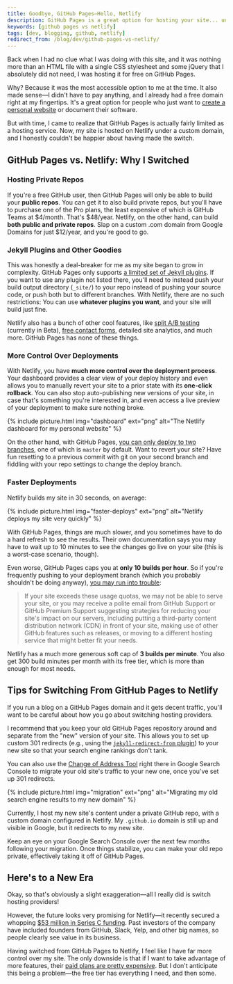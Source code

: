 ```yaml
---
title: Goodbye, GitHub Pages—Hello, Netlify
description: GitHub Pages is a great option for hosting your site... until it isn't. Netlify takes the cake for me.
keywords: [github pages vs netlify]
tags: [dev, blogging, github, netlify]
redirect_from: /blog/dev/github-pages-vs-netlify/
---
```


Back when I had no clue what I was doing with this site, and it was nothing more than an HTML file with a single CSS stylesheet and some jQuery that I absolutely did not need, I was hosting it for free on GitHub Pages.

Why? Because it was the most accessible option to me at the time. It also made sense—I didn't have to pay anything, and I already had a free domain right at my fingertips. It's a great option for people who just want to [create a personal website](/blog/getting-started-with-jekyll-and-github-pages) or document their software.

But with time, I came to realize that GitHub Pages is actually fairly limited as a hosting service. Now, my site is hosted on Netlify under a custom domain, and I honestly couldn't be happier about having made the switch.

## GitHub Pages vs. Netlify: Why I Switched

### Hosting Private Repos

If you're a free GitHub user, then GitHub Pages will only be able to build your **public repos**. You can get it to also build private repos, but you'll have to purchase one of the Pro plans, the least expensive of which is GitHub Teams at $4/month. That's $48/year. Netlify, on the other hand, can build **both public and private repos**. Slap on a custom .com domain from Google Domains for just $12/year, and you're good to go.

### Jekyll Plugins and Other Goodies

This was honestly a deal-breaker for me as my site began to grow in complexity. GitHub Pages only supports [a limited set of Jekyll plugins](https://pages.github.com/versions/). If you want to use any plugin not listed there, you'll need to instead push your build output directory (`_site/`) to your repo instead of pushing your source code, or push both but to different branches. With Netlify, there are no such restrictions: You can use **whatever plugins you want**, and your site will build just fine.

Netlify also has a bunch of other cool features, like [split A/B testing](https://docs.netlify.com/site-deploys/split-testing/#use-snippet-injection-for-more-flexibility) (currently in Beta), [free contact forms](https://docs.netlify.com/forms/setup/#html-forms), detailed site analytics, and much more. GitHub Pages has none of these things.

### More Control Over Deployments

With Netlify, you have **much more control over the deployment process**. Your dashboard provides a clear view of your deploy history and even allows you to manually revert your site to a prior state with its **one-click rollback**. You can also stop auto-publishing new versions of your site, in case that's something you're interested in, and even access a live preview of your deployment to make sure nothing broke.

{% include picture.html img="dashboard" ext="png" alt="The Netlify dashboard for my personal website" %}

On the other hand, with GitHub Pages, [you can only deploy to two branches](https://help.github.com/en/github/working-with-github-pages/configuring-a-publishing-source-for-your-github-pages-site#choosing-a-publishing-source), one of which is `master` by default. Want to revert your site? Have fun resetting to a previous commit with git on your second branch and fiddling with your repo settings to change the deploy branch.

### Faster Deployments

Netlify builds my site in 30 seconds, on average:

{% include picture.html img="faster-deploys" ext="png" alt="Netlify deploys my site very quickly" %}

With GitHub Pages, things are much slower, and you sometimes have to do a hard refresh to see the results. Their own documentation says you may have to wait up to 10 minutes to see the changes go live on your site (this is a worst-case scenario, though).

Even worse, GitHub Pages caps you at **only 10 builds per hour**. So if you're frequently pushing to your deployment branch (which you probably shouldn't be doing anyway), [you may run into trouble](https://help.github.com/en/github/working-with-github-pages/about-github-pages#guidelines-for-using-github-pages):

> If your site exceeds these usage quotas, we may not be able to serve your site, or you may receive a polite email from GitHub Support or GitHub Premium Support suggesting strategies for reducing your site's impact on our servers, including putting a third-party content distribution network (CDN) in front of your site, making use of other GitHub features such as releases, or moving to a different hosting service that might better fit your needs.

Netlify has a much more generous soft cap of **3 builds per minute**. You also get 300 build minutes per month with its free tier, which is more than enough for most needs.

## Tips for Switching From GitHub Pages to Netlify

If you run a blog on a GitHub Pages domain and it gets decent traffic, you'll want to be careful about how you go about switching hosting providers.

I recommend that you keep your old GitHub Pages repository around and separate from the "new" version of your site. This allows you to set up custom 301 redirects (e.g., using the [`jekyll-redirect-from` plugin](https://github.com/jekyll/jekyll-redirect-from)) to your new site so that your search engine rankings don't tank.

You can also use the [Change of Address Tool](https://support.google.com/webmasters/answer/9370220?hl=en) right there in Google Search Console to migrate your old site's traffic to your new one, once you've set up 301 redirects.

{% include picture.html img="migration" ext="png" alt="Migrating my old search engine results to my new domain" %}

Currently, I host my new site's content under a private GitHub repo, with a custom domain configured in Netlify. My `.github.io` domain is still up and visible in Google, but it redirects to my new site.

Keep an eye on your Google Search Console over the next few months following your migration. Once things stabilize, you can make your old repo private, effectively taking it off of GitHub Pages.

## Here's to a New Era

Okay, so that's obviously a slight exaggeration—all I really did is switch hosting providers!

However, the future looks very promising for Netlify—it recently secured a whopping [$53 million in Series C funding](https://www.netlify.com/press/after-onboarding-800000-developers-netlify-raises-53m-in-series-c-funding-to-fuel-enterprise-growth/). Past investors of the company have included founders from GitHub, Slack, Yelp, and other big names, so people clearly see value in its business.

Having switched from GitHub Pages to Netlify, I feel like I have far more control over my site. The only downside is that if I want to take advantage of more features, their [paid plans are pretty expensive](https://www.netlify.com/pricing/). But I don't anticipate this being a problem—the free tier has everything I need, and then some.
